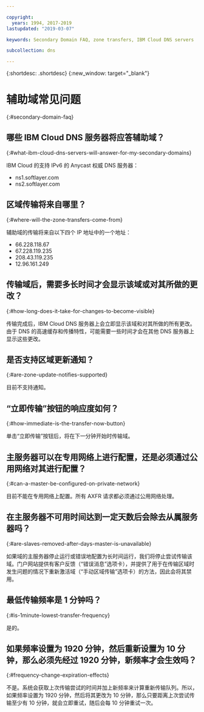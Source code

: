 ```yaml
---

copyright:
  years: 1994, 2017-2019
lastupdated: "2019-03-07"

keywords: Secondary Domain FAQ, zone transfers, IBM Cloud DNS servers

subcollection: dns

---
```


{:shortdesc: .shortdesc}
{:new_window: target="_blank"}

# 辅助域常见问题
{:#secondary-domain-faq}

## 哪些 IBM Cloud DNS 服务器将应答辅助域？
{:#what-ibm-cloud-dns-servers-will-answer-for-my-secondary-domains}

IBM Cloud 的支持 IPv6 的 Anycast 权威 DNS 服务器：

 * ns1.softlayer.com
 * ns2.softlayer.com

## 区域传输将来自哪里？
{:#where-will-the-zone-transfers-come-from}

辅助域的传输将来自以下四个 IP 地址中的一个地址：

  * 66.228.118.67
  * 67.228.119.235
  * 208.43.119.235
  * 12.96.161.249

## 传输域后，需要多长时间才会显示该域或对其所做的更改？
{:#how-long-does-it-take-for-changes-to-become-visible}

传输完成后，IBM Cloud DNS 服务器上会立即显示该域和对其所做的所有更改。由于 DNS 的高速缓存和传播特性，可能需要一些时间才会在其他 DNS 服务器上显示这些更改。  

## 是否支持区域更新通知？
{:#are-zone-update-notifies-supported}

目前不支持通知。

## “立即传输”按钮的响应度如何？
{:#how-immediate-is-the-transfer-now-button}

单击“立即传输”按钮后，将在下一分钟开始时传输域。

## 主服务器可以在专用网络上进行配置，还是必须通过公用网络对其进行配置？
{:#can-a-master-be-configured-on-private-network}

目前不能在专用网络上配置。所有 AXFR 请求都必须通过公用网络处理。

## 在主服务器不可用时间达到一定天数后会除去从属服务器吗？
{:#are-slaves-removed-after-days-master-is-unavailable}

如果域的主服务器停止运行或错误地配置为长时间运行，我们将停止尝试传输该域。门户网站提供有客户反馈（“错误消息”选项卡），并提供了用于在传输区域时发生问题的情况下重新激活域（“手动区域传输”选项卡）的方法，因此会将其禁用。

## 最低传输频率是 1 分钟吗？
{:#is-1minute-lowest-transfer-frequency}

是的。

## 如果频率设置为 1920 分钟，然后重新设置为 10 分钟，那么必须先经过 1920 分钟，新频率才会生效吗？
{:#frequency-change-expiration-effects}

不是。系统会获取上次传输尝试的时间并加上新频率来计算重新传输队列。所以，如果频率设置为 1920 分钟，然后将其更改为 10 分钟，那么只要距离上次尝试传输至少有 10 分钟，就会立即重试，随后会每 10 分钟重试一次。
